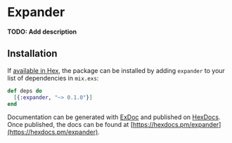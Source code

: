 # Expander

**TODO: Add description**

## Installation

If [available in Hex](https://hex.pm/docs/publish), the package can be installed
by adding `expander` to your list of dependencies in `mix.exs`:

```elixir
def deps do
  [{:expander, "~> 0.1.0"}]
end
```

Documentation can be generated with [ExDoc](https://github.com/elixir-lang/ex_doc)
and published on [HexDocs](https://hexdocs.pm). Once published, the docs can
be found at [https://hexdocs.pm/expander](https://hexdocs.pm/expander).

